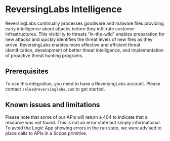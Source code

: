 # ReversingLabs Intelligence

ReversingLabs continually processes goodware and malware files providing early intelligence about attacks before they infiltrate customer infrastructures. This visibility to threats “in-the-wild” enables preparation for new attacks and quickly identifies the threat levels of new files as they arrive. ReversingLabs enables more effective and efficient threat identification, development of better threat intelligence, and implementation of proactive threat hunting programs.

## Prerequisites

To use this integration, you need to have a ReversingLabs account. Please contact `sales@reversinglabs.com` to get started.

## Known issues and limitations

Please note that some of our APIs will return a 404 to indicate that a resource was not found.  This is not an error state but simply informational.  To avoid the Logic App showing errors in the run state, we were advised to place calls to APIs in a Scope primitive.
